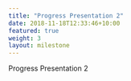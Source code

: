 ```yaml
---
title: "Progress Presentation 2"
date: 2018-11-18T12:33:46+10:00
featured: true
weight: 3
layout: milestone
---
```


Progress Presentation 2